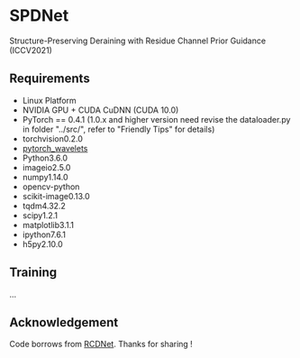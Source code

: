# SPDNet
Structure-Preserving Deraining with Residue Channel Prior Guidance (ICCV2021)

## Requirements

* Linux Platform
* NVIDIA GPU + CUDA CuDNN (CUDA 10.0)
* PyTorch == 0.4.1 (1.0.x and higher version need revise the dataloader.py in folder "../src/", refer to "Friendly Tips" for details)
* torchvision0.2.0
* [pytorch_wavelets](https://github.com/fbcotter/pytorch_wavelets)
* Python3.6.0
* imageio2.5.0
* numpy1.14.0
* opencv-python
* scikit-image0.13.0
* tqdm4.32.2
* scipy1.2.1
* matplotlib3.1.1
* ipython7.6.1
* h5py2.10.0

## Training
...
## Acknowledgement 
Code borrows from [RCDNet](https://github.com/hongwang01/RCDNet). Thanks for sharing !
